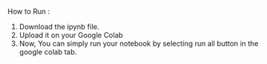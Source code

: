 How to Run :
1. Download the ipynb file.
2. Upload it on your Google Colab
3. Now, You can simply run your notebook by selecting run all button in the google colab tab.
